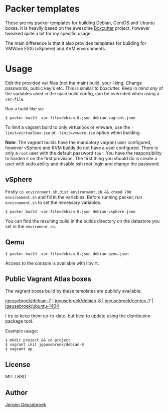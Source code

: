 # Packer templates

These are my packer templates for building Debian, CentOS and Ubuntu boxes. It is heavily based on the awesome [Boxcutter](https://github.com/boxcutter) project, however tweaked quite a bit for my specific usage.

The main difference is that it also provides templates for building for VMWare ESXi (vSphere) and KVM environments.

# Usage

Edit the provided var files (not the main) build, your liking. Change passwords, public key's etc. This is similar to boxcutter.
Keep in mind *any* of the variables used in the main build config, can be overrided when using a `var-file`.

Run a build like so:

`$ packer build -var-file=debian-8.json debian-vagrant.json`

To limit a vagrant build to only virtualbox or vmware, use the `-limit=virtualbox-iso` or `-limit=vmware-iso` option when building.

**Note**: The vagrant builds have the mandatory vagrant user configured, however vSphere and KVM builds do not have a user configured. There is only a `root` user with the default password `toor`. You have the responsibility to harden it on the first provision. The first thing you should do is create a user with sudo ability and disable ssh root login and change the password.

## vSphere

Firstly `cp environment.sh.dist environment.sh && chmod 700 environment.sh` and fill in the variables.
Before running packer, run `environment.sh` to set the necessary variables.

`$ packer build -var-file=debian-8.json debian-vsphere.json`

You can find the resulting build in the builds directory on the datastore you set in the `enviroment.sh`.

## Qemu

`$ packer build -var-file=debian-8.json debian-qemu.json`

Access to the console is available with libvirt.

## Public Vagrant Atlas boxes

The vagrant boxes build by these templates are publicly available:

[jgeusebroek/debian-7](https://atlas.hashicorp.com/jgeusebroek/boxes/debian-7) |
[jgeusebroek/debian-8](https://atlas.hashicorp.com/jgeusebroek/boxes/debian-8) |
[jgeusebroek/centos-7](https://atlas.hashicorp.com/jgeusebroek/boxes/centos-7) |
[jgeusebroek/ubuntu-1404](https://atlas.hashicorp.com/jgeusebroek/boxes/ubuntu-1404)

I try to keep them up-to-date, but best to update using the distribution package tool.

Example usage:

	$ mkdir project && cd project
	$ vagrant init jgeusebroek/debian-8
	$ vagrant up

## License

MIT / BSD

## Author

[Jeroen Geusebroek](http://jeroengeusebroek.nl/)